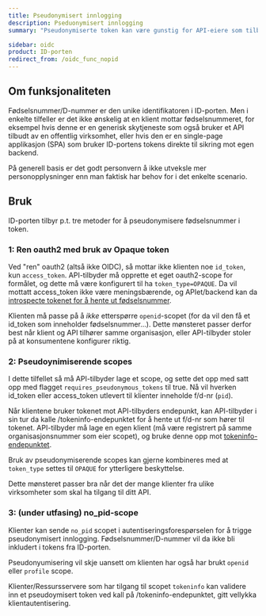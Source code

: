 ```yaml
---
title: Pseudonymisert innlogging
description: Pseduonymisert innlogging
summary: "Pseudonymiserte token kan være gunstig for API-eiere som tilbyr tjenester for skyleverandører eller andre klienter som man ikke ønsker skal motta for mange personopplysninger. API-eier kan hente ut fødsels/D-nummer ved å validere et pseudonymisert token mot ID-porten."

sidebar: oidc
product: ID-porten
redirect_from: /oidc_func_nopid
---
```


## Om funksjonaliteten

Fødselsnummer/D-nummer er den unike identifikatoren i ID-porten.  Men i enkelte tilfeller er det ikke ønskelig at en klient mottar fødselsnummeret, for eksempel hvis denne er en generisk skytjeneste som også bruker et API tilbudt av en offentlig virksomhet, eller hvis den er en single-page applikasjon (SPA) som bruker ID-portens tokens direkte til sikring mot egen backend.

På generell basis er det godt personvern å ikke utveksle mer personopplysninger enn man faktisk har behov for i det enkelte scenario.


## Bruk

ID-porten tilbyr p.t. tre metoder for å pseudonymisere fødselsnummer i token.


### 1: Ren oauth2 med bruk av Opaque token

Ved "ren" oauth2 (altså ikke OIDC), så mottar ikke klienten noe `id_token`, kun `access_token`.  API-tilbyder må opprette et eget oauth2-scope for formålet, og dette må være konfigurert til ha `token_type=OPAQUE`.  Da vil mottatt access_token ikke være meningsbærende, og APIet/backend kan da [introspecte tokenet for å hente ut fødselsnummer]({{site.baseurl}}/docs/idporten/oidc/oidc_protocol_tokeninfo).

Klienten må passe på å *ikke* etterspørre `openid`-scopet (for da vil den få et id_token som inneholder fødselsnummer...).  Dette mønsteret passer derfor best når klient og API tilhører samme organisasjon, eller API-tilbyder stoler på at konsumentene konfigurer riktig.

### 2: Pseudoynimiserende scopes

I dette tilfellet så må API-tilbyder lage et scope, og sette det opp med  satt opp med flagget `requires_pseudonymous_tokens` til true. Nå vil hverken id_token eller access_token utlevert til klienter inneholde f/d-nr (`pid`).  

Når klientene bruker tokenet mot API-tilbyders endepunkt, kan API-tilbyder i sin tur da kalle /tokeninfo-endepunktet for å hente ut f/d-nr som hører til tokenet.  API-tilbyder må lage en egen klient (må være registrert på samme organisasjonsnummer som eier scopet), og bruke denne opp mot [tokeninfo-endepunktet]({{site.baseurl}}/docs/idporten/oidc/oidc_protocol_tokeninfo).

Bruk av pseudonymiserende scopes kan gjerne kombineres med at `token_type` settes til `OPAQUE` for ytterligere beskyttelse.

Dette mønsteret passer bra når det der mange klienter fra ulike virksomheter som skal ha tilgang til ditt API.

### 3: (under utfasing) no_pid-scope

Klienter kan sende ```no_pid``` scopet i autentiseringsforespørselen for å trigge pseudonymisert innlogging.  Fødselsnummer/D-nummer vil da ikke bli inkludert i tokens fra ID-porten.

Pseudonyumisering vil skje uansett om klienten har også har brukt  ```openid``` eller ```profile``` scope.

Klienter/Ressursservere som har tilgang til scopet ```tokeninfo``` kan validere inn et pseudoymisert token ved kall på /tokeninfo-endepunktet, gitt vellykka klientautentisering.
